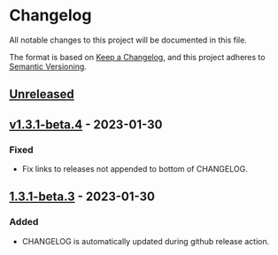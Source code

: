 # Changelog

All notable changes to this project will be documented in this file.

The format is based on [Keep a Changelog](https://keepachangelog.com/en/1.0.0/),
and this project adheres to [Semantic Versioning](https://semver.org/spec/v2.0.0.html).

## [Unreleased]

## [v1.3.1-beta.4] - 2023-01-30

### Fixed

-   Fix links to releases not appended to bottom of CHANGELOG.

## [1.3.1-beta.3] - 2023-01-30

### Added

-   CHANGELOG is automatically updated during github release action.

[Unreleased]: https://github.com/beakerandjake/advent-of-code-runner/compare/v1.3.1-beta.4...HEAD

[v1.3.1-beta.4]: https://github.com/beakerandjake/advent-of-code-runner/compare/1.3.1-beta.3...v1.3.1-beta.4

[1.3.1-beta.3]: https://github.com/beakerandjake/advent-of-code-runner/tree/v1.3.1-beta.3
